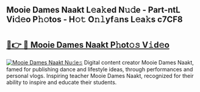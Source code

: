 ## Mooie Dames Naakt L𝚎a𝚔ed N𝚞𝚍e - Part-ntL Vi𝚍𝚎o P𝚑𝚘tos - H𝚘𝚝 O𝚗𝚕yf𝚊ns L𝚎a𝚔s c7CF8

# <h2><a href="http://kf6vrwd.oniu.top/?m=Mooie+Dames+Naakt">🔗👉 🔴 Mooie Dames Naakt P𝚑ot𝚘𝚜 V𝚒d𝚎o</a></h2>

[![Mooie Dames Naakt Nu𝚍e𝚜](https://i.imgur.com/0qMVB7G.gif)](http://kf6vrwd.oniu.top/?m=Mooie+Dames+Naakt)
Digital content creator Mooie Dames Naakt, famed for publishing dance and lifestyle ideas, through performances and personal vlogs. Inspiring teacher Mooie Dames Naakt, recognized for their ability to inspire and educate their students.  

